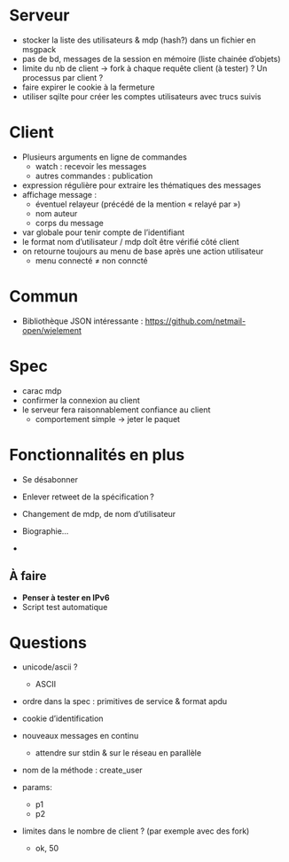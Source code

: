 # Serveur

- stocker la liste des utilisateurs & mdp (hash?) dans un fichier en msgpack
- pas de bd, messages de la session en mémoire (liste chainée d’objets)
- limite du nb de client -> fork à chaque requête client (à tester) ? Un processus par client ?
- faire expirer le cookie à la fermeture 
- utiliser sqilte pour créer les comptes utilisateurs avec trucs suivis

# Client

- Plusieurs arguments en ligne de commandes
  - watch : recevoir les messages
  - autres commandes : publication
- expression régulière pour extraire les thématiques des messages
- affichage message :
  - éventuel relayeur (précédé de la mention « relayé par »)
  - nom auteur
  - corps du message
- var globale pour tenir compte de l’identifiant
- le format nom d’utilisateur / mdp doît être vérifié côté client
- on retourne toujours au menu de base après une action utilisateur
  - menu connecté ≠ non conncté

# Commun

- Bibliothèque JSON intéressante : https://github.com/netmail-open/wjelement

# Spec

- carac mdp
- confirmer la connexion au client
- le serveur fera raisonnablement confiance au client
  - comportement simple -> jeter le paquet

  
# Fonctionnalités en plus

- Se désabonner
- Enlever retweet de la spécification ?

- Changement de mdp, de nom d’utilisateur
- Biographie…
- 

## À faire
- **Penser à tester en IPv6**
- Script test automatique

# Questions

- unicode/ascii ?
  - ASCII
- ordre dans la spec : primitives de service & format apdu
- cookie d’identification
- nouveaux messages en continu
  - attendre sur stdin & sur le réseau en parallèle

- nom de la méthode : create_user
- params:
  - p1
  - p2

- limites dans le nombre de client ? (par exemple avec des fork)
  - ok, 50
